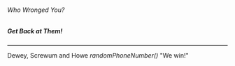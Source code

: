 ###### Who Wronged You?
##### Get Back at Them!
---
Dewey, Screwum and Howe
_$randomPhoneNumber()$_
"We win!"
